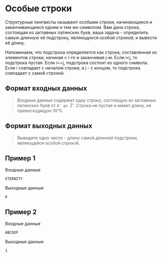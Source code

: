 # Особые строки

Структурные лингвисты называют особыми строки, начинающиеся и заканчивающиеся одним и тем же символом. Вам дана строка, состоящая из заглавных латинских букв, ваша задача - определить самую длинную её подстроку, являющуюся особой строкой, и вывести её длину.

Напоминаем, что подстрока определяется как строка, составленная из элементов строки, начиная с i-го и заканчивая j-м. Если i<j, то подстрока пустая. Если i==j, подстрока состоит из одного символа. Если i совпадает с началом строки, а j - с концом, то подстрока совпадает с самой строкой.

## Формат входных данных

> Входные данные содержат одну строку, состоящую из заглавных латинских букв от `A' до `Z'. Строка не пустая и имеет длину, не превосходящую 10^5.

## Формат выходных данных

> Выведите одно число - длину самой длинной подстроки, являющейся особой строкой.

## Пример 1

Входные данные

```
ETERNITY
```

Выходные данные

```
6
```

## Пример 2

Входные данные

```
ABCDEF
```

Выходные данные

```
1
```
